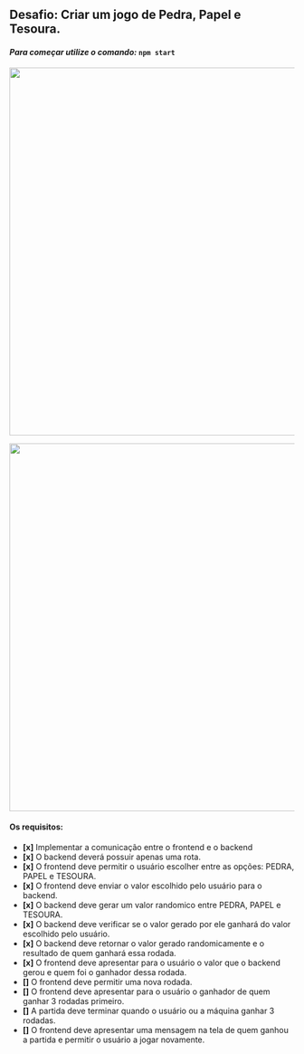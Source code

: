 ## Desafio: Criar um jogo de Pedra, Papel e Tesoura.

#### *Para começar utilize o comando:* ``` npm start ```

<p align="center"> 
    <img width="650" src="./public/screenshot_v1.png">
</p>

<p align="center"> 
    <img width="650" src="./public/screenshot_v1_1.png">
</p>

#### **Os requisitos:**
- **[x]** Implementar a comunicação entre o frontend e o backend
- **[x]** O backend deverá possuir apenas uma rota.
- **[x]** O frontend deve permitir o usuário escolher entre as opções: PEDRA, PAPEL e TESOURA.
- **[x]** O frontend deve enviar o valor escolhido pelo usuário para o backend.
- **[x]** O backend deve gerar um valor randomico entre PEDRA, PAPEL e TESOURA.
- **[x]** O backend deve verificar se o valor gerado por ele ganhará do valor escolhido pelo usuário.
- **[x]** O backend deve retornar o valor gerado randomicamente e o resultado de quem ganhará essa rodada.
- **[x]** O frontend deve apresentar para o usuário o valor que o backend gerou e quem foi o ganhador dessa rodada.
- **[]** O frontend deve permitir uma nova rodada.
- **[]** O frontend deve apresentar para o usuário o ganhador de quem ganhar 3 rodadas primeiro.
- **[]** A partida deve terminar quando o usuário ou a máquina ganhar 3 rodadas.
- **[]** O frontend deve apresentar uma mensagem na tela de quem ganhou a partida e permitir o usuário a jogar novamente.
